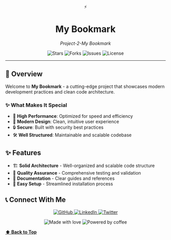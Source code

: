 <div align="center">

⚡

# My Bookmark

*Project-2-My Bookmark*

<p align="center">
  <img src="https://img.shields.io/github/stars/aditikumari27/My-Bookmark?style=for-the-badge&logo=github&color=gold" alt="Stars"/>
  <img src="https://img.shields.io/github/forks/aditikumari27/My-Bookmark?style=for-the-badge&logo=github&color=blue" alt="Forks"/>
  <img src="https://img.shields.io/github/issues/aditikumari27/My-Bookmark?style=for-the-badge&logo=github&color=red" alt="Issues"/>
  <img src="https://img.shields.io/github/license/aditikumari27/My-Bookmark?style=for-the-badge&color=green" alt="License"/>
</p>
</div>

---

## 🌟 Overview

Welcome to **My Bookmark** - a cutting-edge project that showcases modern development practices and clean code architecture.

### ✨ What Makes It Special

- 🚀 **High Performance**: Optimized for speed and efficiency
- 📱 **Modern Design**: Clean, intuitive user experience
- 🔒 **Secure**: Built with security best practices
- 🛠️ **Well Structured**: Maintainable and scalable codebase

## ✨ Features

- 🏗️ **Solid Architecture** - Well-organized and scalable code structure
- 🧪 **Quality Assurance** - Comprehensive testing and validation
- 📖 **Documentation** - Clear guides and references
- 🔧 **Easy Setup** - Streamlined installation process


## 📞 Connect With Me

<p align="center">
  <a href="https://github.com/aditikumari27">
    <img src="https://img.shields.io/badge/GitHub-100000?style=for-the-badge&logo=github&logoColor=white" alt="GitHub"/>
  </a>
  <a href="https://linkedin.com/in/aditikumari27">
    <img src="https://img.shields.io/badge/LinkedIn-0077B5?style=for-the-badge&logo=linkedin&logoColor=white" alt="LinkedIn"/>
  </a>
  <a href="https://twitter.com/aditikumari27">
    <img src="https://img.shields.io/badge/Twitter-1DA1F2?style=for-the-badge&logo=twitter&logoColor=white" alt="Twitter"/>
  </a>
</p>

<p align="center">
  <img src="https://img.shields.io/badge/Made%20with-❤️-red?style=for-the-badge" alt="Made with love"/>
  <img src="https://img.shields.io/badge/Powered%20by-☕-brown?style=for-the-badge" alt="Powered by coffee"/>
</p>

**[⬆ Back to Top](#top)**

</div>
